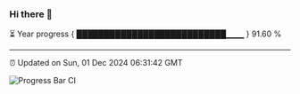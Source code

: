 ### Hi there 👋

⏳ Year progress { ███████████████████████████▁▁▁ } 91.60 %

---

⏰ Updated on Sun, 01 Dec 2024 06:31:42 GMT

![Progress Bar CI](https://github.com/ZhaoGui/ZhaoGui/workflows/Progress%20Bar%20CI/badge.svg)
